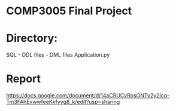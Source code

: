 # COMP3005 Final Project

# Directory:
  SQL
    - DDL files 
    - DML files
  Application.py

# Report
https://docs.google.com/document/d/14aCRUCvRosONTv2y2lcq-Tm3FAhExwwfeeKkfyyg8_k/edit?usp=sharing

